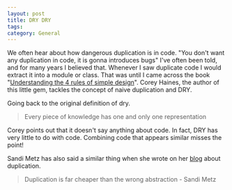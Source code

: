 ```yaml
---
layout: post
title: DRY DRY
tags: 
category: General
---
```


We often hear about how dangerous duplication is in code. "You don't want any duplication in code, it is gonna introduces bugs" I've often been told, and for many years I believed that. Whenever I saw duplicate code I would extract it into a module or class. That was until I came across the book "[Understanding the 4 rules of simple design](https://leanpub.com/4rulesofsimpledesign)". Corey Haines, the author of this little gem, tackles the concept of naive duplication and DRY.

Going back to the original definition of dry.

> Every piece of knowledge has one and only one representation

Corey points out that it doesn't say anything about code. In fact, DRY has very little to do with code. Combining code that appears similar misses the point!

Sandi Metz has also said a similar thing when she wrote on her [blog](https://www.sandimetz.com/blog/2016/1/20/the-wrong-abstraction) about duplication.

> Duplication is far cheaper than the wrong abstraction - Sandi Metz


